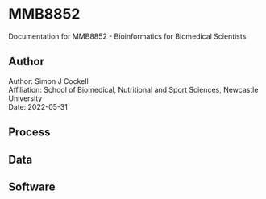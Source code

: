 # MMB8852
Documentation for MMB8852 - Bioinformatics for Biomedical Scientists

## Author

Author: Simon J Cockell  
Affiliation: School of Biomedical, Nutritional and Sport Sciences, Newcastle University  
Date: 2022-05-31  

## Process

## Data

## Software
